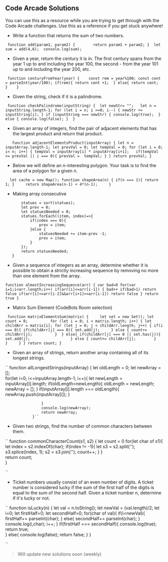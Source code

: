 ## Code Arcade Solutions

You can use this as a resource while you are trying to get through with the Code Arcade challenges. Use this as a reference if you get stuck anywhere!

- Write a function that returns the sum of two numbers.

`` function add(param1, param2) {       
      return param1 + param2;
         } 
      let sum = add(4,6); 
      console.log(sum);``

- Given a year, return the century it is in. The first century spans from the year 1 up to and including the year 100, the second - from the year 101 up to and including the year 200, etc.

`` function centuryFromYear(year) {   
      const rem = year%100;
      const cent = parseInt(year/100);
      if(rem){
      return cent +1; 
      }
      else{
      return cent; 
      }   
   }``

- Given the string, check if it is a palindrome.

`` function checkPalindrome(inputString) { 
      let newStr= "";  
      let n = inputString.length-1;
      for (let i = n; i >=0; i--) {
        newStr += inputString[i];
      }
      if (inputString === newStr) {
        console.log(true); 
      }
      else {
        console.log(false);
      } 
    }``
 
 - Given an array of integers, find the pair of adjacent elements that has the largest product and return that product.
 
 ``   function adjacentElementsProduct(inputArray) {
     let n = inputArray.length-1;
       let prevVal = 0;
       let tempVal = 0;
       for (let i = 0; i< n; i++) {
          tempVal = inputArray[i] * inputArray[i+1];  
          if(tempVal >= prevVal || i === 0){
           prevVal =  tempVal;
       }
     }
       return prevVal;
   }``

- Below we will define an n-interesting polygon. Your task is to find the area of a polygon for a given n.

`` 
   let cache = new Map();
   function shapeArea(n) {
       if(n === 1){
          return 1;
       }    
       return shapeArea(n-1) + 4*(n-1);    
   }`` 

- Making array consecutive

```function makeArrayConsecutive2(statues) {   
       statues = sort(statues);
       let prev = 0;
       let statuesNeeded = 0;
       statues.forEach((item, index)=>{        
           if(index === 0){
               prev = item;
           }else {
               statuesNeeded += item-prev -1;
               prev = item;
           }
       });
       return statuesNeeded;
   }
  ```
   
- Given a sequence of integers as an array, determine whether it is possible to obtain a strictly increasing sequence by removing no more than one element from the array.

``
   function almostIncreasingSequence(arr) {
    var bad=0
     for(var i=1;i<arr.length;i++) if(arr[i]<=arr[i-1]) {
       bad++
       if(bad>1) return false
       if(arr[i]<=arr[i-2]&&arr[i+1]<=arr[i-1]) return false
     }
     return true
   }
``
- Matrix Sum Element (CodeBots Room selection)

`` 
   function matrixElementsSum(matrix) {    
              let set = new Set();
               let count = 0;         
       for (let i = 0; i < matrix.length; i++) {
           let childArr = matrix[i];
           for (let j = 0; j < childArr.length; j++) {
                   if(i === 0){
                       if(childArr[j] === 0){
                               set.add(j);    
                       }
                       else {
                           count+= childArr[j];         
                       } 
                   }
                   else{
                        if(childArr[j] === 0 || set.has(j)){
                               set.add(j);                 
                       }
                       else {
                           count+= childArr[j];       
                       }   
                   }    
           }
       }
           return count;
   }
``
- Given an array of strings, return another array containing all of its longest strings.

``
            function allLongestStrings(inputArray) {
                let oldLength = 0;
                let newArray = [];   
                    for(let i=0; i<=inputArray.length-1; i++){
                        let newLength = inputArray[i].length;
                        if(oldLength<newLength){
                            oldLength = newLength;
                            newArray = [];
                        }
                        if(inputArray[i].length === oldLength){
                            newArray.push(inputArray[i]);
                        }

                    }
                    console.log(newArray);
                    return newArray;
                }``

- Given two strings, find the number of common characters between them.

``
            function commonCharacterCount(s1, s2) {
                let count = 0
                for(let char of s1){
                    let index = s2.indexOf(char);
                   if(index != -1){
                      let s3 =  s2.split('');
                       s3.splice(index, 1);
                       s2 = s3.join('');
                       count++;
                   }
                }    
                return count;    
            }

``

- Ticket numbers usually consist of an even number of digits. A ticket number is considered lucky if the sum of the first half of the digits is equal to the sum of the second half. Given a ticket number n, determine if it's lucky or not.

``
            function isLucky(n) {
               let val = n.toString();
               let newVal = (val.length)/2;
               let i=0;
               let firstHalf=0;
               let secondHalf=0;
               for(char of val){
                   if(i<newVal){
                    firstHalf+= parseInt(char);
                   }
                   else{
                       secondHalf+= parseInt(char);
                   }
                console.log(i,char);
                i++;
            } 
                if(firstHalf === secondHalf){
                    console.log(true);
                    return true;      
                }
                else{
                    console.log(false);
                    return false;
                }
            }

``

> Will update new solutions soon (weekly)
